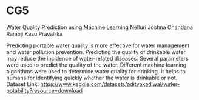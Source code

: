 # CG5
Water Quality Prediction using Machine Learning 
Nelluri Joshna
Chandana Ramoji
Kasu Pravallika

Predicting portable water quality is more effective for water management and water pollution prevention.
Predicting the quality of drinkable water may reduce the incidence of water-related diseases.
Several parameters were used to predict the quality of the water.
Different machine learning algorithms were used to determine water quality for drinking.
It helps to humans for identifying quickly whether the water is drinkable or not.
Dataset Link: https://www.kaggle.com/datasets/adityakadiwal/water-potability?resource=download
